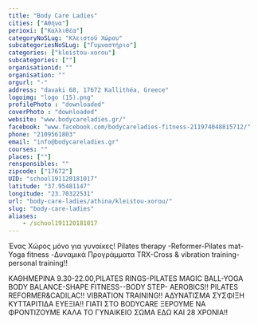 ```yaml
---
title: "Body Care Ladies"
cities: ["Αθήνα"]
perioxi: ["Καλλιθέα"]
categoryNoSLug: "Κλειστού Χώρου"
subcategoriesNoSLug: ["Γυμναστήριο"]
categories: ["kleistou-xorou"]
subcategories: [""]
organisationid: ""
organisation: ""
orgurl: "-"
address: "davaki 68, 17672 Kallithéa, Greece"
logoimg: "logo (15).png"
profilePhoto : "downloaded"
coverPhoto : "downloaded"
website: "www.bodycareladies.gr/"
facebook: "www.facebook.com/bodycareladies-fitness-211974048815712/"
phone: "2109561803"
email: "info@bodycareladies.gr"
courses: ""
places: [""]
rensponsibles: ""
zipcode: ["17672"]
UID: "school191120181017"
latitude: "37.95481147"
longitude: "23.70322531"
url: "body-care-ladies/athina/kleistou-xorou/"
slug: "body-care-ladies"
aliases:
    - /school191120181017
---
```



Ένας Χώρος μόνο για γυναίκες! Pilates therapy -Reformer-Pilates mat- Yoga fitness -Δυναμικά Προγράμματα TRX-Cross &amp; vibration training- personal training!!

ΚΑΘΗΜΕΡΙΝΑ 9.30-22.00,PILATES RINGS-PILATES MAGIC BALL-YOGA BODY BALANCE-SHAPE FITNESS--BODY STEP- AEROBICS!! PILATES REFORMER&amp;CADILAC!! VIBRATION TRAINING!! ΑΔΥΝΑΤΙΣΜΑ ΣΥΣΦΙΞΗ ΚΥΤΤΑΡΙΤΙΔΑ ΕΥΕΞΙΑ!! ΓΙΑΤΙ ΣΤΟ BODYCARE ΞΕΡΟΥΜΕ ΝΑ ΦΡONTIZOYME ΚΑΛΑ ΤΟ ΓΥΝΑΙΚΕΙΟ ΣΩΜΑ ΕΔΩ ΚΑΙ 28 ΧΡΟΝΙΑ!!